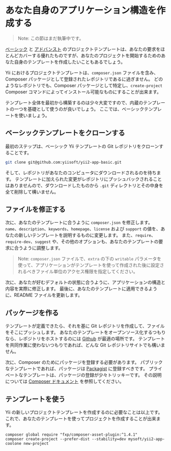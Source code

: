 あなた自身のアプリケーション構造を作成する
==========================================

> Note: この節はまだ執筆中です。

[ベーシック](https://github.com/yiisoft/yii2-app-basic) と [アドバンスト](https://github.com/yiisoft/yii2-app-advanced) のプロジェクトテンプレートは、あなたの要求をほとんどカバーする優れたものですが、あなたのプロジェクトを開始するためのあなた自身のテンプレートを作成したいこともあるでしょう。

Yii におけるプロジェクトテンプレートは、`composer.json` ファイルを含み、Composer パッケージとして登録されたレポジトリであるに過ぎません。
どのようなレポジトリでも、Composer パッケージとして特定し、`create-project` Composer コマンドによってインストール可能なものにすることが出来ます。

テンプレート全体を最初から構築するのは少々大変ですので、内蔵のテンプレートの一つを基礎として使うのが良いでしょう。
ここでは、ベーシックテンプレートを使いましょう。

ベーシックテンプレートをクローンする
------------------------------------

最初のステップは、ベーシック Yii テンプレートの Git レポジトリをクローンすることです。

```bash
git clone git@github.com:yiisoft/yii2-app-basic.git
```

そして、レポジトリがあなたのコンピュータにダウンロードされるのを待ちます。
テンプレートに加えられた変更がレポジトリにプッシュバックされることはありませんので、ダウンロードしたものから `.git` ディレクトリとその中身を全て削除して構いません。

ファイルを修正する
------------------

次に、あなたのテンプレートに合うように `composer.json` を修正します。
`name`、`description`、`keywords`、`homepage`、`license` および `support` の値を、あなたの新しいテンプレートを説明するものに変更します。
また、`require`、`require-dev`、`suggest` や、その他のオプションも、あなたのテンプレートの要求に合うように調整します。

> Note: `composer.json` ファイルで、`extra` の下の `writable` パラメータを使って、アプリケーションがテンプレートを使って作成された後に設定されるべきファイル単位のアクセス権限を指定してください。

次に、あなたが好むデフォルトの状態に合うように、アプリケーションの構造と内容を実際に修正します。
最後に、あなたのテンプレートに適用できるように、README ファイルを更新します。

パッケージを作る
----------------

テンプレートが定義できたら、それを基に Git レポジトリを作成して、ファイルをそこにプッシュします。
あなたのテンプレートをオープンソース化するつもりなら、レポジトリをホストするのには [Github](http://github.com) が最適の場所です。
テンプレートを共同作業に使わないつもりであれば、どんな Git レポジトリサイトでも構いません。

次に、Composer のためにパッケージを登録する必要があります。
パブリックなテンプレートであれば、パッケージは [Packagist](https://packagist.org/) に登録すべきです。
プライベートなテンプレートは、パッケージの登録が少々トリッキーです。
その説明については [Composer ドキュメント](https://getcomposer.org/doc/05-repositories.md#hosting-your-own) を参照してください。

テンプレートを使う
------------------

Yii の新しいプロジェクトテンプレートを作成するのに必要なことは以上です。
これで、あなたのテンプレートを使ってプロジェクトを作成することが出来ます。

```
composer global require "fxp/composer-asset-plugin:^1.4.1"
composer create-project --prefer-dist --stability=dev mysoft/yii2-app-coolone new-project
```

